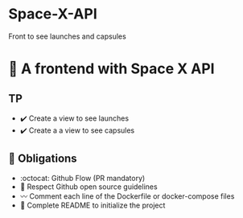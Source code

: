 # Space-X-API
Front to see launches and capsules


# :notebook_with_decorative_cover: A frontend with Space X API 

## TP
- :heavy_check_mark: Create a view to see launches
- :heavy_check_mark: Create a a view to see capsules

## :red_circle: Obligations
- :octocat: Github Flow (PR mandatory)
- :open_book: Respect Github open source guidelines
- :wavy_dash: Comment each line of the Dockerfile or docker-compose files
- :100: Complete README  to initialize the project
